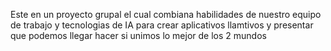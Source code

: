 Este en un proyecto grupal el cual combiana habilidades de nuestro equipo de trabajo y tecnologias de IA para crear aplicativos llamtivos y presentar que podemos llegar hacer si unimos lo mejor de los 2 mundos
